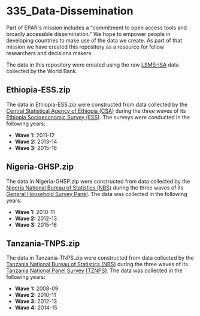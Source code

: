 # 335_Data-Dissemination

Part of EPAR's mission includes a "commitment to open access tools and broadly
accessible dissemination." We hope to empower people in developing countries to
make use of the data we create. As part of that mission we have created this
repository as a resource for fellow researchers and decisions makers. 

The data in this repository were created using the raw
[LSMS-ISA](http://surveys.worldbank.org/lsms/programs/integrated-surveys-agriculture-ISA)
data collected by the World Bank. 

## Ethiopia-ESS.zip

The data in Ethiopia-ESS.zip were constructed from data collected by the 
[Central Statistical Agency of Ethiopia (CSA)](http://www.csa.gov.et/) during 
the three waves of its [Ethiopia Socioeconomic Survey
(ESS)](http://surveys.worldbank.org/lsms/programs/integrated-surveys-agriculture-ISA/ethiopia).
The surveys were conducted in the following years:

* __Wave 1:__ 2011-12
* __Wave 2:__ 2013-14
* __Wave 3:__ 2015-16

## Nigeria-GHSP.zip

The data in Nigeria-GHSP.zip were constructed from data collected by the 
[Nigeria National Bureau of Statistics (NBS)](http://www.nigerianstat.gov.ng/)
during the three waves of its [General Household Survey
Panel](http://surveys.worldbank.org/lsms/programs/integrated-surveys-agriculture-ISA/nigeria).
The data was collected in the following years:

* __Wave 1:__ 2010-11
* __Wave 2:__ 2012-13
* __Wave 3:__ 2015-16

## Tanzania-TNPS.zip

The data in Tanzania-TNPS.zip were constructed from data collected by the 
[Tanzania National Bureau of Statistics (NBS)](http://www.nbs.go.tz/) during the
three waves of its [Tanzania National Panel Survey (TZNPS)](
surveys.worldbank.org/lsms/programs/integrated-surveys-agriculture-ISA/tanzania).
The data was collected in the following years:

* __Wave 1:__ 2008-09
* __Wave 2:__ 2010-11
* __Wave 3:__ 2012-13
* __Wave 4:__ 2014-15